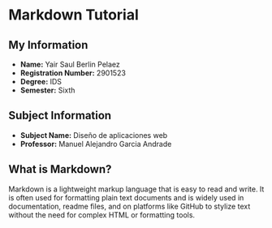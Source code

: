 # Markdown Tutorial

## My Information
- **Name:** Yair Saul Berlin Pelaez
- **Registration Number:** 2901523
- **Degree:** IDS
- **Semester:** Sixth

## Subject Information
- **Subject Name:** Diseño de aplicaciones web
- **Professor:** Manuel Alejandro Garcia Andrade

## What is Markdown?
Markdown is a lightweight markup language that is easy to read and write. It is often used for formatting plain text documents and is widely used in documentation, readme files, and on platforms like GitHub to stylize text without the need for complex HTML or formatting tools.
